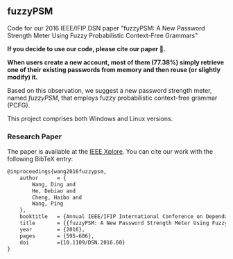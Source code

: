 ## fuzzyPSM
Code for our 2016 IEEE/IFIP DSN paper "fuzzyPSM: A New Password Strength Meter Using Fuzzy Probabilistic Context-Free Grammars"

<b>If you decide to use our code, please cite our paper 🤝.</b>

**When users create a new account, most of them (77.38%) simply retrieve one of their existing passwords from memory and then reuse (or slightly modify) it.**

Based on this observation, we suggest a new password strength meter, named *fuzzyPSM*, that employs fuzzy probabilistic context-free grammar (PCFG). 

This project comprises both Windows and Linux versions.

### Research Paper

The paper is available at the [IEEE Xplore](https://ieeexplore.ieee.org/document/7579775). You can cite our work with the following BibTeX entry:

```latex
@inproceedings{wang2016fuzzypsm,
    author      = {
        Wang, Ding and 
        He, Debiao and 
        Cheng, Haibo and 
        Wang, Ping
    },
    booktitle   = {Annual IEEE/IFIP International Conference on Dependable Systems and Networks (DSN)},
    title       = {{fuzzyPSM: A New Password Strength Meter Using Fuzzy Probabilistic Context-Free Grammars}},
    year        = {2016},
    pages       = {595-606},
    doi         ={10.1109/DSN.2016.60}
}
```
